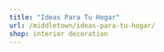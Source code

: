 ```yaml
---
title: "Ideas Para Tu Hogar"
url: /middletown/ideas-para-tu-hogar/
shop: interior decoration
---
```

